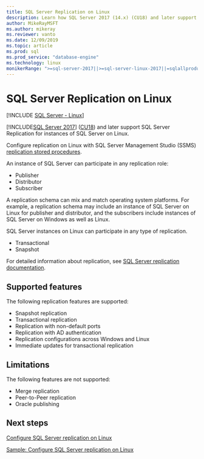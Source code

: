 ```yaml
---
title: SQL Server Replication on Linux
description: Learn how SQL Server 2017 (14.x) (CU18) and later support SQL Server Replication for instances of SQL Server on Linux.
author: MikeRayMSFT
ms.author: mikeray
ms.reviewer: vanto
ms.date: 12/09/2019
ms.topic: article
ms.prod: sql
ms.prod_service: "database-engine"
ms.technology: linux
monikerRange: ">=sql-server-2017||>=sql-server-linux-2017||=sqlallproducts-allversions"
---
```

# SQL Server Replication on Linux

[!INCLUDE [SQL Server - Linux](../includes/applies-to-version/sql-linux.md)]

[!INCLUDE[SQL Server 2017](../includes/sssqlv14-md.md)] ([CU18](https://support.microsoft.com/help/4527377)) and later support SQL Server Replication for instances of SQL Server on Linux.

Configure replication on Linux with SQL Server Management Studio (SSMS) [replication stored procedures](../relational-databases/system-stored-procedures/replication-stored-procedures-transact-sql.md).

An instance of SQL Server can participate in any replication role:

* Publisher
* Distributor
* Subscriber

A replication schema can mix and match operating system platforms. For example, a replication schema may include an instance of SQL Server on Linux for publisher and distributor, and the subscribers include instances of SQL Server on Windows as well as Linux.

SQL Server instances on Linux can participate in any type of replication.

* Transactional
* Snapshot

For detailed information about replication, see [SQL Server replication documentation](../relational-databases/replication/sql-server-replication.md).

## Supported features

The following replication features are supported:

* Snapshot replication
* Transactional replication
* Replication with non-default ports <!--Add link to explanation-->
* Replication with AD authentication
* Replication configurations across Windows and Linux
* Immediate updates for transactional replication

## Limitations

The following features are not supported:

* Merge replication
* Peer-to-Peer replication
* Oracle publishing

## Next steps

[Configure SQL Server replication on Linux](sql-server-linux-replication-tutorial-tsql.md)

[Sample: Configure SQL Server replication on Linux](sql-server-linux-replication-configure.md)
